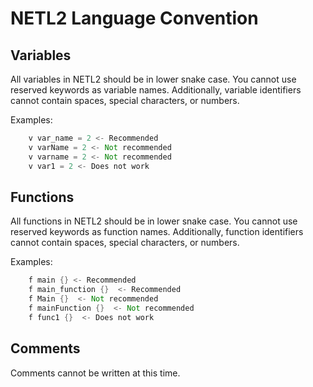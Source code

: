 # NETL2 Language Convention
## Variables
All variables in NETL2 should be in lower snake case. You cannot use reserved keywords as variable names.
Additionally, variable identifiers cannot contain spaces, special characters, or numbers.

Examples:
```rs
    v var_name = 2 <- Recommended
    v varName = 2 <- Not recommended
    v varname = 2 <- Not recommended
    v var1 = 2 <- Does not work
```

## Functions
All functions in NETL2 should be in lower snake case. You cannot use reserved keywords as function names.
Additionally, function identifiers cannot contain spaces, special characters, or numbers.

Examples:
```rs
    f main {} <- Recommended
    f main_function {}  <- Recommended
    f Main {}  <- Not recommended
    f mainFunction {}  <- Not recommended
    f func1 {}  <- Does not work
```

## Comments
Comments cannot be written at this time.